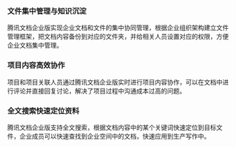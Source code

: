 ### 文件集中管理与知识沉淀
腾讯文档企业版实现企业文档和文件的集中协同管理，根据企业组织架构建立文件管理框架，把文档内容备份到对应的文件夹，并给相关人员设置对应的权限，方便企业文档集中管理。

### 项目内容高效协作
项目和项目关联人员通过腾讯文档企业版实时进行项目内容协作，可以在文档中进行评论并直接回复讨论，解决了项目过程中沟通成本过高的问题。


### 全文搜索快速定位资料
腾讯文档企业版支持全文搜索，根据文档内容中的某个关键词快速定位到目标文件，企业成员可以快速查找到企业空间中的文档，快速应用到生产写作中。





